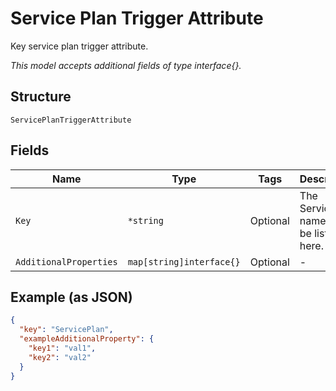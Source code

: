 
# Service Plan Trigger Attribute

Key service plan trigger attribute.

*This model accepts additional fields of type interface{}.*

## Structure

`ServicePlanTriggerAttribute`

## Fields

| Name | Type | Tags | Description |
|  --- | --- | --- | --- |
| `Key` | `*string` | Optional | The ServicePlan name will be listed here. |
| `AdditionalProperties` | `map[string]interface{}` | Optional | - |

## Example (as JSON)

```json
{
  "key": "ServicePlan",
  "exampleAdditionalProperty": {
    "key1": "val1",
    "key2": "val2"
  }
}
```

